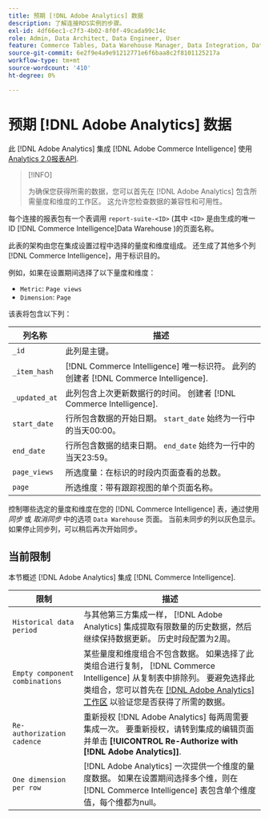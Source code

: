 ```yaml
---
title: 预期 [!DNL Adobe Analytics] 数据
description: 了解连接RDS实例的步骤。
exl-id: 4df66ec1-c7f3-4b02-8f0f-49cada99c14c
role: Admin, Data Architect, Data Engineer, User
feature: Commerce Tables, Data Warehouse Manager, Data Integration, Data Import/Export
source-git-commit: 6e2f9e4a9e91212771e6f6baa8c2f8101125217a
workflow-type: tm+mt
source-wordcount: '410'
ht-degree: 0%

---
```


# 预期 [!DNL Adobe Analytics] 数据

此 [!DNL Adobe Analytics] 集成 [!DNL Adobe Commerce Intelligence] 使用 [Analytics 2.0报表API](https://developer.adobe.com/analytics-apis/docs/2.0/#!AdobeDocs/analytics-2.0-apis/master/README.md).

>[!INFO]
>
>为确保您获得所需的数据，您可以首先在 [!DNL Adobe Analytics] 包含所需量度和维度的工作区。 这允许您检查数据的兼容性和可用性。

每个连接的报表包有一个表调用 `report-suite-<ID>` (其中 `<ID>` 是由生成的唯一ID [!DNL Commerce Intelligence]Data Warehouse )的页面名称。

此表的架构由您在集成设置过程中选择的量度和维度组成。 还生成了其他多个列 [!DNL Commerce Intelligence]，用于标识目的。

例如，如果在设置期间选择了以下量度和维度：
- `Metric`: `Page views`
- `Dimension`: `Page`

该表将包含以下列：

| 列名称 | 描述 |
| --- | --- |
| `_id` | 此列是主键。 |
| `_item_hash` | [!DNL Commerce Intelligence] 唯一标识符。 此列的创建者 [!DNL Commerce Intelligence]. |
| `_updated_at` | 此列包含上次更新数据行的时间。 创建者 [!DNL Commerce Intelligence]. |
| `start_date` | 行所包含数据的开始日期。 `start_date` 始终为一行中的当天00:00。 |
| `end_date` | 行所包含数据的结束日期。 `end_date` 始终为一行中的当天23:59。 |
| `page_views` | 所选度量：在标识的时段内页面查看的总数。 |
| `page` | 所选维度：带有跟踪视图的单个页面名称。 |

控制哪些选定的量度和维度在您的 [!DNL Commerce Intelligence] 表，通过使用 *同步* 或 *取消同步* 中的选项 `Data Warehouse` 页面。 当前未同步的列以灰色显示。 如果停止同步列，可以稍后再次开始同步。

## 当前限制

本节概述 [!DNL Adobe Analytics] 集成 [!DNL Commerce Intelligence].

| 限制 | 描述 |
| --- | --- |
| `Historical data period` | 与其他第三方集成一样， [!DNL Adobe Analytics] 集成提取有限数量的历史数据，然后继续保持数据更新。 历史时段配置为2周。 |
| `Empty component combinations` | 某些量度和维度组合不包含数据。 如果选择了此类组合进行复制， [!DNL Commerce Intelligence] 从复制表中排除列。 要避免选择此类组合，您可以首先在 [[!DNL Adobe Analytics] 工作区](https://experienceleague.adobe.com/docs/analytics/analyze/analysis-workspace/home.html) 以验证您是否获得了所需的数据。 |
| `Re-authorization cadence` | 重新授权 [!DNL Adobe Analytics] 每两周需要集成一次。 要重新授权，请转到集成的编辑页面并单击 **[!UICONTROL Re-Authorize with [!DNL Adobe Analytics]]**. |
| `One dimension per row` | [!DNL Adobe Analytics] 一次提供一个维度的量度数据。 如果在设置期间选择多个维，则在 [!DNL Commerce Intelligence] 表包含单个维度值，每个维都为null。 |
